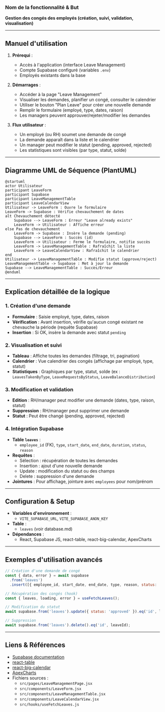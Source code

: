 ### Nom de la fonctionnalité & But
**Gestion des congés des employés (création, suivi, validation, visualisation)**

---

## Manuel d'utilisation

1. **Prérequi** :
   - Accès à l'application (interface Leave Management)
   - Compte Supabase configuré (variables `.env`)
   - Employés existants dans la base

2. **Démarrages** :
   - Accéder à la page "Leave Management"
   - Visualiser les demandes, planifier un congé, consulter le calendrier
   - Utiliser le bouton "Plan Leave" pour créer une nouvelle demande
   - Remplir le formulaire (employé, type, dates, raison)
   - Les managers peuvent approuver/rejeter/modifier les demandes

3. **Flux utilisateur** :
   - Un employé (ou RH) soumet une demande de congé
   - La demande apparaît dans la liste et le calendrier
   - Un manager peut modifier le statut (pending, approved, rejected)
   - Les statistiques sont visibles (par type, statut, solde)

---

## Diagramme UML de Séquence (PlantUML)

```plantuml
@startuml
actor Utilisateur
participant LeaveForm
participant Supabase
participant LeaveManagementTable
participant LeaveCalendarView
Utilisateur -> LeaveForm : Ouvre le formulaire
LeaveForm -> Supabase : Vérifie chevauchement de dates
alt Chevauchement détecté
    Supabase --> LeaveForm : Erreur "Leave already exists"
    LeaveForm -> Utilisateur : Affiche erreur
else Pas de chevauchement
    LeaveForm -> Supabase : Insère la demande (pending)
    Supabase --> LeaveForm : Succès (id)
    LeaveForm -> Utilisateur : Ferme le formulaire, notifie succès
    LeaveForm -> LeaveManagementTable : Rafraîchit la liste
    LeaveForm -> LeaveCalendarView : Rafraîchit le calendrier
end
Utilisateur -> LeaveManagementTable : Modifie statut (approve/reject)
LeaveManagementTable -> Supabase : Met à jour la demande
Supabase --> LeaveManagementTable : Succès/Erreur
@enduml
```

---

## Explication détaillée de la logique

### 1. Création d'une demande
- **Formulaire** : Saisie employé, type, dates, raison
- **Vérification** : Avant insertion, vérifie qu'aucun congé existant ne chevauche la période (requête Supabase)
- **Insertion** : Si OK, insère la demande avec statut `pending`

### 2. Visualisation et suivi
- **Tableau** : Affiche toutes les demandes (filtrage, tri, pagination)
- **Calendrier** : Vue calendrier des congés (affichage par employé, type, statut)
- **Statistiques** : Graphiques par type, statut, solde (ex : `LeavesTakenByType`, `LeaveRequestsByStatus`, `LeaveBalanceDistribution`)

### 3. Modification et validation
- **Edition** : RH/manager peut modifier une demande (dates, type, raison, statut)
- **Suppression** : RH/manager peut supprimer une demande
- **Statut** : Peut être changé (pending, approved, rejected)

### 4. Intégration Supabase
- **Table `leaves`** :
  - `employee_id` (FK), `type`, `start_date`, `end_date`, `duration`, `status`, `reason`
- **Requêtes** :
  - Sélection : récupération de toutes les demandes
  - Insertion : ajout d'une nouvelle demande
  - Update : modification du statut ou des champs
  - Delete : suppression d'une demande
- **Jointures** : Pour affichage, jointure avec `employees` pour nom/prénom

---

## Configuration & Setup

- **Variables d'environnement** :
  - `VITE_SUPABASE_URL`, `VITE_SUPABASE_ANON_KEY`
- **Table** :
  - `leaves` (voir database.md)
- **Dépendances** :
  - React, Supabase JS, react-table, react-big-calendar, ApexCharts

---

## Exemples d'utilisation avancés

```js
// Création d'une demande de congé
const { data, error } = await supabase
  .from('leaves')
  .insert([{ employee_id, start_date, end_date, type, reason, status: 'pending' }]);

// Récupération des congés (hook)
const { leaves, loading, error } = useFetchLeaves();

// Modification du statut
await supabase.from('leaves').update({ status: 'approved' }).eq('id', leaveId);

// Suppression
await supabase.from('leaves').delete().eq('id', leaveId);
```

---

## Liens & Références

- [Supabase documentation](https://supabase.com/docs)
- [react-table](https://react-table.tanstack.com/)
- [react-big-calendar](https://github.com/jquense/react-big-calendar)
- [ApexCharts](https://apexcharts.com/docs/react-charts/)
- Fichiers sources :
  - `src/pages/LeaveManagementPage.jsx`
  - `src/components/LeaveForm.jsx`
  - `src/components/LeaveManagementTable.jsx`
  - `src/components/LeaveCalendarView.jsx`
  - `src/hooks/useFetchLeaves.js` 